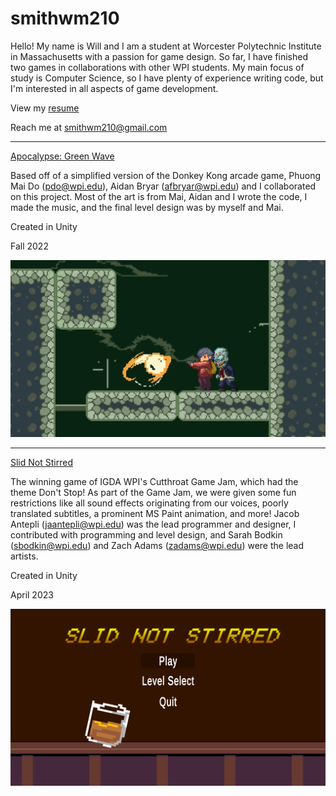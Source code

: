 # smithwm210

Hello! My name is Will and I am a student at Worcester Polytechnic Institute in Massachusetts with a passion for game design. So far, I have finished two games in collaborations with other WPI students. My main focus of study is Computer Science, so I have plenty of experience writing code, but I'm interested in all aspects of game development.

View my [resume](/Assets/Resume-SmithW.pdf)

Reach me at smithwm210@gmail.com

-------------------------------------

[Apocalypse: Green Wave](https://smithwm210.github.io/green-wave/Releases-builds/index.html)

Based off of a simplified version of the Donkey Kong arcade game, Phuong Mai Do (pdo@wpi.edu), Aidan Bryar (afbryar@wpi.edu) and I collaborated on this project. Most of the art is from Mai, Aidan and I wrote the code, I made the music, and the final level design was by myself and Mai.

Created in Unity

Fall 2022

![Game Screenshot](/Assets/green-wave-img1.png)

-------------------------------------

[Slid Not Stirred](https://smithwm210.github.io/slid-not-stirred/Releases-builds/index.html)

The winning game of IGDA WPI's Cutthroat Game Jam, which had the theme Don't Stop! As part of the Game Jam, we were given some fun restrictions like all sound effects originating from our voices, poorly translated subtitles, a prominent MS Paint animation, and more! Jacob Antepli (jaantepli@wpi.edu) was the lead programmer and designer, I contributed with programming and level design, and Sarah Bodkin (sbodkin@wpi.edu) and Zach Adams (zadams@wpi.edu) were the lead artists.

Created in Unity

April 2023

![Game Screenshot](/Assets/sns-img1.png)
